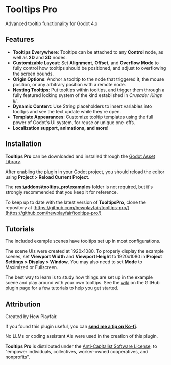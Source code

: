 # Tooltips Pro
Advanced tooltip functionality for Godot 4.x
## Features
- **Tooltips Everywhere**: Tooltips can be attached to any **Control** node, as well as **2D** and **3D** nodes.
- **Customizable Layout**: Set **Alignment**, **Offset**, and **Overflow Mode** to fully control how tooltips should be positioned, and adjust to overflowing the screen bounds.
- **Origin Options**: Anchor a tooltip to the node that triggered it, the mouse position, or any arbitrary position with a remote node.
- **Nesting Tooltips**: Put tooltips within tooltips, and trigger them through a fully featured locking system of the kind established in *Crusader Kings III*.
- **Dynamic Content**: Use String placeholders to insert variables into tooltips and see the text update while they're open.
- **Template Appearances**: Customize tooltip templates using the full power of Godot's UI system, for reuse or unique one-offs.
- **Localization support, animations, and more!**

## Installation
**Tooltips Pro** can be downloaded and installed through the [Godot Asset Library](https://godotengine.org/asset-library/asset).

After enabling the plugin in your Godot project, you should reload the editor using **Project > Reload Current Project**.

The **res:\\addons\tooltips_pro\examples** folder is not required, but it's strongly recommended that you keep it for reference.

To keep up to date with the latest version of **TooltipsPro**, clone the repository at [https://github.com/hewplayfair/tooltips-pro/](https://github.com/hewplayfair/tooltips-pro/)

## Tutorials
The included example scenes have tooltips set up in most configurations.

The scene UIs were created at 1920x1080. To properly display the example scenes, set **Viewport Width** and **Viewport Height** to 1920x1080 in **Project Settings > Display > Window**. You may also need to set **Mode** to Maximized or Fullscreen.

The best way to learn is to study how things are set up in the example scene and play around with your own tooltips. See the [wiki](https://github.com/hewplayfair/tooltips-pro/wiki) on the GitHub plugin page for a few tutorials to help you get started.

## Attribution
Created by Hew Playfair.

If you found this plugin useful, you can **[send me a tip on Ko-fi](https://ko-fi.com/playfair)**.

No LLMs or coding assistant AIs were used in the creation of this plugin.

**Tooltips Pro** is distributed under the [Anti-Capitalist Software License](https://anticapitalist.software/), to "empower individuals, collectives, worker-owned cooperatives, and nonprofits". 
